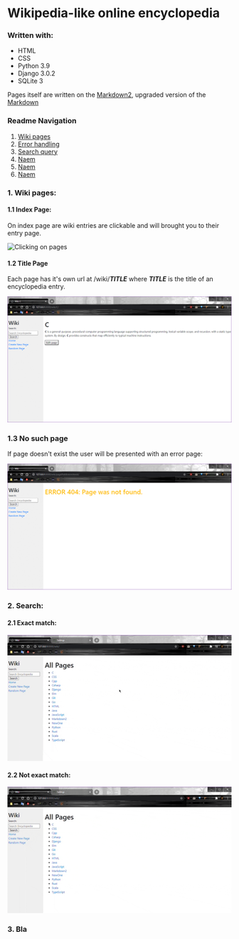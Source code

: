 # Wikipedia-like online encyclopedia

### Written with:

* HTML
* CSS
* Python 3.9
* Django 3.0.2
* SQLite 3

Pages itself are written on the [Markdown2](https://github.com/trentm/python-markdown2), upgraded version of the [Markdown](https://en.wikipedia.org/wiki/Markdown)

### Readme Navigation

1. [Wiki pages](#title-page)  
2. [Error handling](#no-such-page)  
3. [Search query](#source)  
4. [Naem](#source)  
5. [Naem](#source)  
6. [Naem](#source)  


### 1. Wiki pages:

#### 1.1 Index Page:

On index page are wiki entries are clickable and will brought you to their entry page.

![Clicking on pages](/media/clicking-on-pages.gif) 

#### 1.2 Title Page
Each page has it's own url at /wiki/__*TITLE*__ where __*TITLE*__ is the title of an encyclopedia entry.

![Title page](/media/title-pages.gif)

### 1.3 No such page
If page doesn't exist the user will be presented with an error page:

![Error page](/media/pages404.gif)
### 2. Search:

#### 2.1 Exact match:

![Title page](/media/search-exact-match.gif)
#### 2.2 Not exact match:

![Title page](/media/search-not-exact-match.gif)

### 3. Bla


